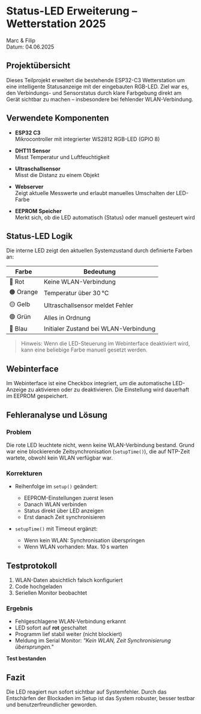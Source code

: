 # Status-LED Erweiterung – Wetterstation 2025  
Marc & Filip  
Datum: 04.06.2025

## Projektübersicht  
Dieses Teilprojekt erweitert die bestehende ESP32-C3 Wetterstation um eine intelligente Statusanzeige mit der eingebauten RGB-LED. Ziel war es, den Verbindungs- und Sensorstatus durch klare Farbgebung direkt am Gerät sichtbar zu machen – insbesondere bei fehlender WLAN-Verbindung.

## Verwendete Komponenten

- **ESP32 C3**  
  Mikrocontroller mit integrierter WS2812 RGB-LED (GPIO 8)

- **DHT11 Sensor**  
  Misst Temperatur und Luftfeuchtigkeit

- **Ultraschallsensor**  
  Misst die Distanz zu einem Objekt

- **Webserver**  
  Zeigt aktuelle Messwerte und erlaubt manuelles Umschalten der LED-Farbe

- **EEPROM Speicher**  
  Merkt sich, ob die LED automatisch (Status) oder manuell gesteuert wird

## Status-LED Logik

Die interne LED zeigt den aktuellen Systemzustand durch definierte Farben an:

| Farbe         | Bedeutung                              |
|---------------|-----------------------------------------|
| 🔴 Rot        | Keine WLAN-Verbindung                   |
| 🟠 Orange     | Temperatur über 30 °C                   |
| 🟡 Gelb       | Ultraschallsensor meldet Fehler         |
| 🟢 Grün       | Alles in Ordnung                        |
| 🔵 Blau       | Initialer Zustand bei WLAN-Verbindung   |

> Hinweis: Wenn die LED-Steuerung im Webinterface deaktiviert wird, kann eine beliebige Farbe manuell gesetzt werden.

## Webinterface  

Im Webinterface ist eine Checkbox integriert, um die automatische LED-Anzeige zu aktivieren oder zu deaktivieren. Die Einstellung wird dauerhaft im EEPROM gespeichert.

## Fehleranalyse und Lösung  

### Problem  
Die rote LED leuchtete nicht, wenn keine WLAN-Verbindung bestand. Grund war eine blockierende Zeitsynchronisation (`setupTime()`), die auf NTP-Zeit wartete, obwohl kein WLAN verfügbar war.

### Korrekturen  

- Reihenfolge im `setup()` geändert:  
  - EEPROM-Einstellungen zuerst lesen  
  - Danach WLAN verbinden  
  - Status direkt über LED anzeigen  
  - Erst danach Zeit synchronisieren

- `setupTime()` mit Timeout ergänzt:  
  - Wenn kein WLAN: Synchronisation überspringen  
  - Wenn WLAN vorhanden: Max. 10 s warten

## Testprotokoll  

1. WLAN-Daten absichtlich falsch konfiguriert  
2. Code hochgeladen  
3. Seriellen Monitor beobachtet

### Ergebnis  
- Fehlgeschlagene WLAN-Verbindung erkannt  
- LED sofort auf **rot** geschaltet  
- Programm lief stabil weiter (nicht blockiert)  
- Meldung im Serial Monitor: *"Kein WLAN, Zeit Synchronisierung übersprungen."*

**Test bestanden**

## Fazit  

Die LED reagiert nun sofort sichtbar auf Systemfehler. Durch das Entschärfen der Blockaden im Setup ist das System robuster, besser testbar und benutzerfreundlicher geworden.

